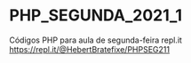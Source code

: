 # PHP_SEGUNDA_2021_1
Códigos PHP para aula de segunda-feira
repl.it https://repl.it/@HebertBratefixe/PHPSEG211
